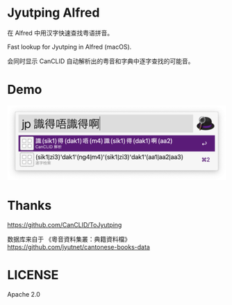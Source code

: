 # Jyutping Alfred

在 Alfred 中用汉字快速查找粤语拼音。

Fast lookup for Jyutping in Alfred (macOS).

会同时显示 CanCLID 自动解析出的粤音和字典中逐字查找的可能音。

# Demo

![](images/preview.png)

# Thanks

https://github.com/CanCLID/ToJyutping

数据库来自于 《粵音資料集叢：典籍資料檔》
https://github.com/jyutnet/cantonese-books-data

# LICENSE

Apache 2.0
